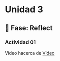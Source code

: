 # Unidad 3


## 🤔 Fase: Reflect

### Actividad 01

Video hacerca de [Video](https://youtu.be/FUchd9wwBoI?si=b-s6SZWgt_EEdrOP)

